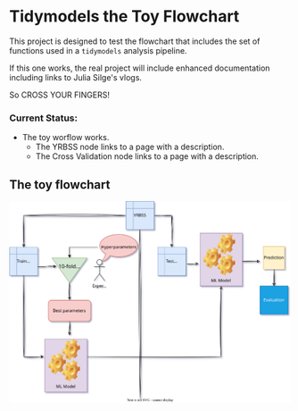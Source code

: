 # Tidymodels the Toy Flowchart


This project is designed to test the flowchart that includes the set of functions used in a `tidymodels` analysis pipeline.

If this one works, the real project will include enhanced documentation including links to Julia Silge's vlogs.  

So CROSS YOUR FINGERS!

### Current Status:
* The toy worflow works. 
  * The YRBSS node links to a page with a description.
  * The Cross Validation node links to a page with a description.
  
## The toy flowchart

![](flowchart/toy_flowchart.drawio.svg)

  
  
